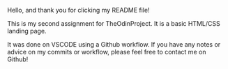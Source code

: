 Hello, and thank you for clicking my README file!

This is my second assignment for TheOdinProject. It is a basic HTML/CSS landing page.

It was done on VSCODE using a Github workflow. If you have any notes or advice on my commits or workflow, please feel free to contact me on Github!